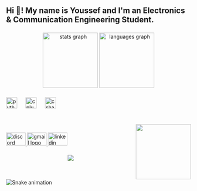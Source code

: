<br clear="both">

<h2 align="left">Hi 👋! My name is Youssef and I'm an Electronics & Communication Engineering Student.</h2>

###

<div align="center">
  <img src="https://github-readme-stats.vercel.app/api?username=YoussefKhaled03&hide_title=false&hide_rank=false&show_icons=true&include_all_commits=true&count_private=true&disable_animations=false&theme=dracula&locale=en&hide_border=true" height="150" alt="stats graph"  />
  <img src="https://github-readme-stats.vercel.app/api/top-langs?username=YoussefKhaled03&locale=en&hide_title=false&layout=compact&card_width=320&langs_count=5&theme=dracula&hide_border=true" height="150" alt="languages graph"  />
</div>

###

<div align="left">
  <img src="https://cdn.jsdelivr.net/gh/devicons/devicon/icons/python/python-original.svg" height="30" alt="python logo"  />
  <img width="15" />
  <img src="https://cdn.jsdelivr.net/gh/devicons/devicon/icons/cplusplus/cplusplus-original.svg" height="30" alt="cplusplus logo"  />
  <img width="15" />
  <img src="https://cdn.jsdelivr.net/gh/devicons/devicon/icons/csharp/csharp-original.svg" height="30" alt="csharp logo"  />
</div>

###

<br clear="both">

<img align="right" height="150" src="https://media.giphy.com/media/GDPHHlGp7jPLq/giphy.gif"  />

###

<div align="left">
  <a href="g.o.c." target="_blank">
    <img src="https://raw.githubusercontent.com/maurodesouza/profile-readme-generator/master/src/assets/icons/social/discord/default.svg" width="53" height="35" alt="discord logo"  />
  </a>
  <a href="ykte03@gmail.com" target="_blank">
    <img src="https://raw.githubusercontent.com/maurodesouza/profile-readme-generator/master/src/assets/icons/social/gmail/default.svg" width="53" height="35" alt="gmail logo"  />
  </a>
  <a href="https://www.linkedin.com/in/youssef-khaled-a759a0253/" target="_blank">
    <img src="https://raw.githubusercontent.com/maurodesouza/profile-readme-generator/master/src/assets/icons/social/linkedin/default.svg" width="53" height="35" alt="linkedin logo"  />
  </a>
</div>

###

<div align="center">
  <img src="https://profile-counter.glitch.me/YoussefKhaled03/count.svg?"  />
</div>

###

<br clear="both">

<img src="https://raw.githubusercontent.com/YoussefKhaled03/YoussefKhaled03/output/snake.svg" alt="Snake animation" />

###
